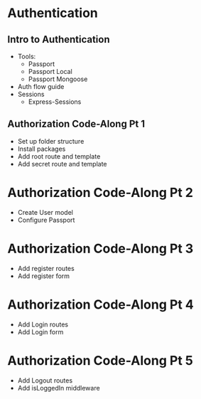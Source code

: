 # Authentication

## Intro to Authentication
* Tools:
    * Passport
    * Passport Local
    * Passport Mongoose
* Auth flow guide
* Sessions
    * Express-Sessions
    
## Authorization Code-Along Pt 1
* Set up folder structure
* Install packages
* Add root route and template
* Add secret route and template

# Authorization Code-Along Pt 2
* Create User model
* Configure Passport

# Authorization Code-Along Pt 3
* Add register routes
* Add register form

# Authorization Code-Along Pt 4
* Add Login routes
* Add Login form

# Authorization Code-Along Pt 5
* Add Logout routes
* Add isLoggedIn middleware